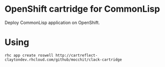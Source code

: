 # OpenShift cartridge for CommonLisp
Deploy CommonLisp application on OpenShift.

# Using
```
rhc app create roswell http://cartreflect-claytondev.rhcloud.com/github/mocchit/clack-cartridge
```
